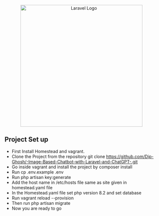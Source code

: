 <p align="center"><a href="https://laravel.com" target="_blank"><img src="https://raw.githubusercontent.com/laravel/art/master/logo-lockup/5%20SVG/2%20CMYK/1%20Full%20Color/laravel-logolockup-cmyk-red.svg" width="400" alt="Laravel Logo"></a></p>

## Project Set up

- First Install Homestead and vagrant.
- Clone the Project from the repository git
  clone https://github.com/Dip-Ghosh/-Image-Based-Chatbot-with-Laravel-and-ChatGPT-.git
- Go inside vagrant and install the project by composer install
- Run cp .env.example .env
- Run php artisan key:generate
- Add the host name in /etc/hosts file same as site given in homestead.yaml file
- In the Homestead.yaml file set php version 8.2 and set database
- Run vagrant reload --provision
- Then run php artisan migrate
- Now you are ready to go